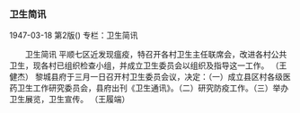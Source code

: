 ### 卫生简讯

1947-03-18
第2版()
专栏：卫生简讯

　　卫生简讯
    平顺七区近发现瘟疫，特召开各村卫生主任联席会，改进各村公共卫生，现各村已组织检查小组，并成立卫生委员会以组织及指导这一工作。
                  （王健杰）
    黎城县府于三月一日召开村卫生委员会议，决定：（一）成立县区村各级医药卫生工作研究委员会，县府出刊《卫生通讯》。（二）研究防疫工作。（三）举办卫生展览，卫生宣传。
                （王履端）
